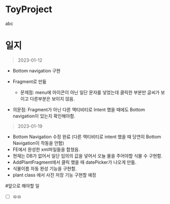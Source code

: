 # ToyProject
abc



# 일지


>2023-01-12

- Bottom navigation 구현
- Fragment로 만듦
   - 문제점: menu에 아이콘이 아닌 일단 문자를 넣었는데 클릭한 부분만 글씨가 보이고 다른부분은 보이지 않음.
   
- 의문점: Fragment가 아닌 다른 액티비티로 Intent 했을 때에도 Bottom navigation이 있는지 확인해야함.

>2023-01-19

- Bottom Navigation 수정 완료
 (다른 액티비티로 intent 했을 때 당연히 Bottom Navigation이 작동을 안함)
- FE에서 완성한 xml파일들을 합쳤음.
- 현재는 DB가 없어서 일단 임의의 값을 넣어서 오늘 물을 주어야할 식물 수 구현함.
- AddPlantFragment에서 클릭 했을 때 datePicker가 나오게 만듦.
- 식물이름 자동 완성 기능을 구현함.
- plant class 에서 사진 저장 기능 구현할 예정



#앞으로 해야할 일

-[ ] ㅁㅁ
